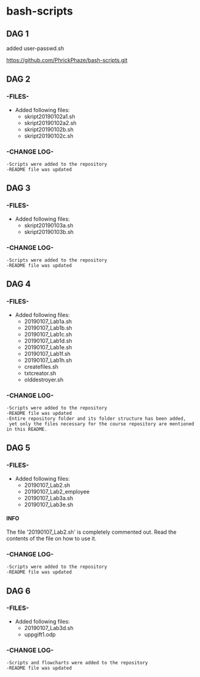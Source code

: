 # bash-scripts

## DAG 1 ##
added user-passwd.sh

https://github.com/PhrickPhaze/bash-scripts.git

## DAG 2 ##

### -FILES- ###
* Added following files:  
	+ skript20190102a1.sh  
	+ skript20190102a2.sh  
	+ skript20190102b.sh  
	+ skript20190102c.sh  

### -CHANGE LOG- ###
	-Scripts were added to the repository
	-README file was updated
	

## DAG 3 ##

### -FILES- ###
* Added following files:  
	+ skript20190103a.sh  
	+ skript20190103b.sh  


### -CHANGE LOG- ###
	-Scripts were added to the repository
	-README file was updated

## DAG 4 ##

### -FILES- ###
* Added following files:  
	+ 20190107_Lab1a.sh  
	+ 20190107_Lab1b.sh
	+ 20190107_Lab1c.sh  
	+ 20190107_Lab1d.sh
	+ 20190107_Lab1e.sh  
	+ 20190107_Lab1f.sh
	+ 20190107_Lab1h.sh
	+ createfiles.sh
	+ txtcreator.sh
	+ olddestroyer.sh

### -CHANGE LOG- ###
	-Scripts were added to the repository
	-README file was updated
	-Entire repository folder and its folder structure has been added,
	 yet only the files necessary for the course repository are mentioned in this README.
## DAG 5 ##


### -FILES- ###
* Added following files:  
	+ 20190107_Lab2.sh
	+ 20190107_Lab2_employee  
	+ 20190107_Lab3a.sh  
	+ 20190107_Lab3e.sh  
	
#### INFO ####
The file '20190107_Lab2.sh' is completely commented out. Read the contents of the file on how to use it.

### -CHANGE LOG- ###
	-Scripts were added to the repository
	-README file was updated
	
	

## DAG 6 ##

### -FILES- ###
* Added following files:  
	+ 20190107_Lab3d.sh  
	+ uppgift1.odp  


### -CHANGE LOG- ###
	-Scripts and flowcharts were added to the repository
	-README file was updated
